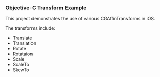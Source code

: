 ### Objective-C Transform Example

This project demonstrates the use of various CGAffinTransforms in iOS.

The transforms include:
- Translate
- Translation
- Rotate
- Rotataion
- Scale
- ScaleTo
- SkewTo
